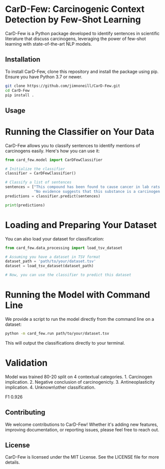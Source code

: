 # CarD-Few: Carcinogenic Context Detection by Few-Shot Learning

CarD-Few is a Python package developed to identify sentences in scientific literature that discuss carcinogens, leveraging the power of few-shot learning with state-of-the-art NLP models.

## Installation

To install CarD-Few, clone this repository and install the package using pip. Ensure you have Python 3.7 or newer.

```bash
git clone https://github.com/jimnoneill/CarD-Few.git
cd CarD-Few
pip install .
```

## Usage
# Running the Classifier on Your Data
CarD-Few allows you to classify sentences to identify mentions of carcinogens easily. Here's how you can use it:

```python
from card_few.model import CarDFewClassifier

# Initialize the classifier
classifier = CarDFewClassifier()

# Classify a list of sentences
sentences = ["This compound has been found to cause cancer in lab rats.",
             "No evidence suggests that this substance is a carcinogen."]
predictions = classifier.predict(sentences)

print(predictions)
```

# Loading and Preparing Your Dataset
You can also load your dataset for classification:

```python
from card_few.data_processing import load_tsv_dataset

# Assuming you have a dataset in TSV format
dataset_path = 'path/to/your/dataset.tsv'
dataset = load_tsv_dataset(dataset_path)

# Now, you can use the classifier to predict this dataset


```
# Running the Model with Command Line
We provide a script to run the model directly from the command line on a dataset:
```bash
python -m card_few.run path/to/your/dataset.tsv
```
This will output the classifications directly to your terminal.

# Validation
Model was trained 80-20 split on 4 contextual categories. 1. Carcinogen implication. 2. Negative conclusion of carcinogenicty. 3. Antineoplasticity implication. 4. Unknown\other classification.

F1 0.926

## Contributing
We welcome contributions to CarD-Few! Whether it's adding new features, improving documentation, or reporting issues, please feel free to reach out.

## License
CarD-Few is licensed under the MIT License. See the LICENSE file for more details.

